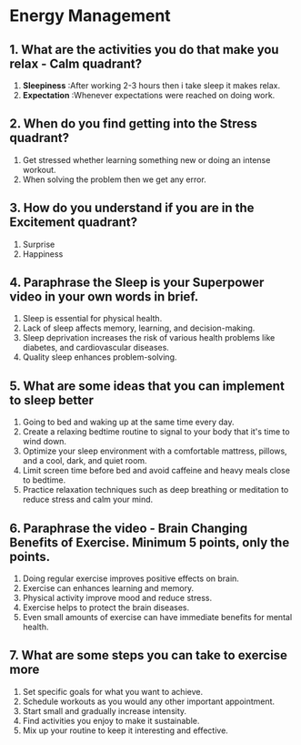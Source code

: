 # Energy Management

## 1. What are the activities you do that make you relax - Calm quadrant?

1. **Sleepiness** :After working 2-3 hours then i take sleep it makes relax.
2. **Expectation** :Whenever expectations were reached on doing work.

## 2. When do you find getting into the Stress quadrant?

1. Get stressed whether learning something new or doing an intense workout.
2. When solving the problem then we get any error.

## 3. How do you understand if you are in the Excitement quadrant?

1. Surprise
2. Happiness

## 4. Paraphrase the Sleep is your Superpower video in your own words in brief.

1. Sleep is essential for physical health.
2. Lack of sleep affects memory, learning, and decision-making.
3. Sleep deprivation increases the risk of various health problems like diabetes, and cardiovascular diseases.
4. Quality sleep enhances problem-solving.

## 5. What are some ideas that you can implement to sleep better

1. Going to bed and waking up at the same time every day.
2. Create a relaxing bedtime routine to signal to your body that it's time to wind down.
3. Optimize your sleep environment with a comfortable mattress, pillows, and a cool, dark, and quiet room.
4. Limit screen time before bed and avoid caffeine and heavy meals close to bedtime.
5. Practice relaxation techniques such as deep breathing or meditation to reduce stress and calm your mind.

## 6. Paraphrase the video - Brain Changing Benefits of Exercise. Minimum 5 points, only the points.

1. Doing regular exercise improves positive effects on brain.
2. Exercise can enhances learning and memory.
3. Physical activity improve mood and reduce stress.
4. Exercise helps to protect the brain diseases.
5. Even small amounts of exercise can have immediate benefits for mental health.

## 7. What are some steps you can take to exercise more

1. Set specific goals for what you want to achieve.
2. Schedule workouts as you would any other important appointment.
3. Start small and gradually increase intensity.
4. Find activities you enjoy to make it sustainable.
5. Mix up your routine to keep it interesting and effective.
